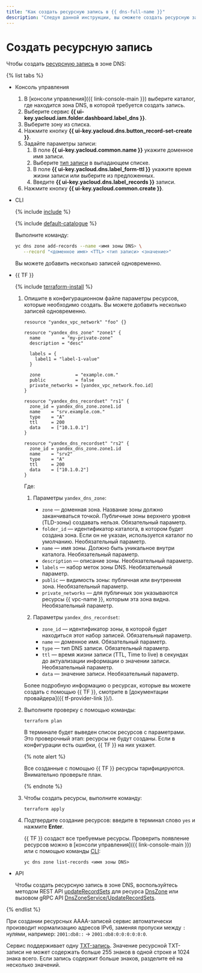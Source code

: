 ```yaml
---
title: "Как создать ресурсную запись в {{ dns-full-name }}"
description: "Следуя данной инструкции, вы сможете создать ресурсную запись." 
---
```


# Создать ресурсную запись

Чтобы создать [ресурсную запись](../concepts/resource-record.md) в зоне DNS:

{% list tabs %}

- Консоль управления

  1. В [консоли управления]({{ link-console-main }}) выберите каталог, где находится зона DNS, в которой требуется создать запись. 
  1. Выберите сервис **{{ ui-key.yacloud.iam.folder.dashboard.label_dns }}**.
  1. Выберите зону из списка.
  1. Нажмите кнопку **{{ ui-key.yacloud.dns.button_record-set-create }}**.
  1. Задайте параметры записи:
     1. В поле **{{ ui-key.yacloud.common.name }}** укажите доменное имя записи.
     1. Выберите [тип записи](../concepts/resource-record.md#rr-types) в выпадающем списке.
     1. В поле **{{ ui-key.yacloud.dns.label_form-ttl }}** укажите время жизни записи или выберите из предложенных.
     1. Введите **{{ ui-key.yacloud.dns.label_records }}** записи.
  1. Нажмите кнопку **{{ ui-key.yacloud.common.create }}**.

- CLI

  {% include [include](../../_includes/cli-install.md) %}

  {% include [default-catalogue](../../_includes/default-catalogue.md) %}

  Выполните команду:

  ```bash
  yc dns zone add-records --name <имя зоны DNS> \
     --record "<доменное имя> <TTL> <тип записи> <значение>"
  ```

  Вы можете добавить несколько записей одновременно.

- {{ TF }}

  {% include [terraform-install](../../_includes/terraform-install.md) %}

  1. Опишите в конфигурационном файле параметры ресурсов, которые необходимо создать. Вы можете добавить несколько записей одновременно.

     ```hcl
     resource "yandex_vpc_network" "foo" {}
     
     resource "yandex_dns_zone" "zone1" {
       name        = "my-private-zone"
       description = "desc"
     
       labels = {
         label1 = "label-1-value"
       }
     
       zone             = "example.com."
       public           = false
       private_networks = [yandex_vpc_network.foo.id]
     }
     
     resource "yandex_dns_recordset" "rs1" {
       zone_id = yandex_dns_zone.zone1.id
       name    = "srv.example.com."
       type    = "A"
       ttl     = 200
       data    = ["10.1.0.1"]
     }
     
     resource "yandex_dns_recordset" "rs2" {
       zone_id = yandex_dns_zone.zone1.id
       name    = "srv2"
       type    = "A"
       ttl     = 200
       data    = ["10.1.0.2"]
     }
     ```

     Где:

     1. Параметры `yandex_dns_zone`:

        * `zone` — доменная зона. Название зоны должно заканчиваться точкой. Публичные зоны верхнего уровня (TLD-зоны) создавать нельзя. Обязательный параметр.
        * `folder_id` — идентификатор каталога, в котором будет создана зона. Если он не указан, используется каталог по умолчанию. Необязательный параметр.
        * `name` — имя зоны. Должно быть уникальное внутри каталога. Необязательный параметр.
        * `description` — описание зоны. Необязательный параметр.
        * `labels` — набор меток зоны DNS. Необязательный параметр.
        * `public` — видимость зоны: публичная или внутренняя зона. Необязательный параметр.
        * `private_networks` — для публичных зон указываются ресурсы {{ vpc-name }}, которым эта зона видна. Необязательный параметр.

     1. Параметры `yandex_dns_recordset`:

        * `zone_id` — идентификатор зоны, в которой будет находиться этот набор записей. Обязательный параметр.
        * `name` — доменное имя. Обязательный параметр.
        * `type` — тип DNS записи. Обязательный параметр.
        * `ttl` — время жизни записи (TTL, Time to live) в секундах до актуализации информации о значении записи. Необязательный параметр.
        * `data` — значение записи. Необязательный параметр.

     Более подробную информацию о ресурсах, которые вы можете создать с помощью {{ TF }}, смотрите в [документации провайдера]({{ tf-provider-link }}/).

  1. Выполните проверку с помощью команды:
     ```
     terraform plan
     ```
  
     В терминале будет выведен список ресурсов с параметрами. Это проверочный этап: ресурсы не будут созданы. Если в конфигурации есть ошибки, {{ TF }} на них укажет.
  
       {% note alert %}
    
       Все созданные с помощью {{ TF }} ресурсы тарифицируются. Внимательно проверьте план.
    
       {% endnote %}
  
  1. Чтобы создать ресурсы, выполните команду:
     ```
     terraform apply
     ```
     
  1. Подтвердите создание ресурсов: введите в терминал слово `yes` и нажмите **Enter**.
  
     {{ TF }} создаст все требуемые ресурсы. Проверить появление ресурсов можно в [консоли управления]({{ link-console-main }}) или с помощью команды [CLI](../../cli/quickstart.md):

     ```
     yc dns zone list-records <имя зоны DNS>
     ```

- API

  Чтобы создать ресурсную запись в зоне DNS, воспользуйтесь методом REST API [updateRecordSets](../api-ref/DnsZone/updateRecordSets.md) для ресурса [DnsZone](../api-ref/DnsZone/index.md) или вызовом gRPC API [DnsZoneService/UpdateRecordSets](../api-ref/grpc/dns_zone_service.md#UpdateRecordSets).

{% endlist %}

При создании ресурсных AAAA-записей сервис автоматически производит нормализацию адресов IPv6, заменяя пропуски между `:` нулями, например: `2001:db8::` → `2001:db8:0:0:0:0:0:0`.

Сервис поддерживает одну [TXT-запись](../concepts/resource-record.md#txt). Значение ресурсной TXT-записи не может содержать больше 255 знаков в одной строке и 1024 знака всего. Если запись содержит больше знаков, разделите её на несколько значений. 
